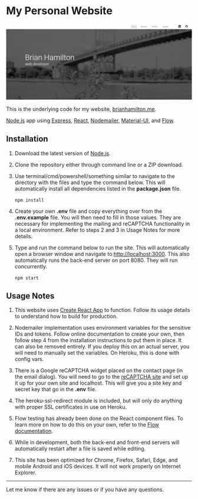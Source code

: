 # My Personal Website

![Website Preview](/public/images/preview.png?raw=true "Website Preview")

This is the underlying code for my website, [brianhamilton.me](https://www.brianhamilton.me/).

[Node.js](https://nodejs.org/en/) app using [Express](https://expressjs.com/), [React](https://reactjs.org/), [Nodemailer](https://nodemailer.com/about/), [Material-UI](https://material-ui.com/), and [Flow](https://flow.org/en/).

## Installation

1. Download the latest version of [Node.js](https://nodejs.org/en/).

2. Clone the repository either through command line or a ZIP download.

3. Use terminal/cmd/powershell/something similar to navigate to the directory with the files and type the command below. This will automatically install all dependencies listed in the **package.json** file.

    ```
    npm install
    ```

4. Create your own **.env** file and copy everything over from the **.env.example** file. You will then need to fill in those values. They are necessary for implementing the mailing and reCAPTCHA functionality in a local environment. Refer to steps 2 and 3 in Usage Notes for more details.
    
5. Type and run the command below to run the site. This will automatically open a browser window and navigate to [http://localhost:3000](http://localhost:3000). This also automatically runs the back-end server on port 8080. They will run concurrently.

    ```
    npm start
    ```

## Usage Notes

1. This website uses [Create React App](https://github.com/facebook/create-react-app) to function. Follow its usage details to understand how to build for production.

2. Nodemailer implementation uses environment variables for the sensitive IDs and tokens. Follow online documentation to create your own, then follow step 4 from the installation instructions to put them in place. It can also be removed entirely. If you deploy this on an actual server, you will need to manually set the variables. On Heroku, this is done with config vars.

3. There is a Google reCAPTCHA widget placed on the contact page (in the email dialog). You will need to go to the [reCAPTCHA site](https://www.google.com/recaptcha) and set up it up for your own site and localhost. This will give you a site key and secret key that go in the **.env** file.

4. The heroku-ssl-redirect module is included, but will only do anything with proper SSL certificates in use on Heroku.

5. Flow testing has already been done on the React component files. To learn more on how to do this on your own, refer to the [Flow documentation](https://flow.org/en/docs/).

6. While in development, both the back-end and front-end servers will automatically restart after a file is saved while editing.

7. This site has been optimized for Chrome, Firefox, Safari, Edge, and mobile Android and iOS devices. It will not work properly on Internet Explorer.

---

Let me know if there are any issues or if you have any questions.
